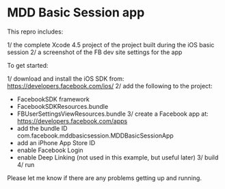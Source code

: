MDD Basic Session app
============================
This repro includes:

1/ the complete Xcode 4.5 project of the project built during the iOS basic session
2/ a screenshot of the FB dev site settings for the app

To get started:

1/ download and install the iOS SDK from: https://developers.facebook.com/ios/
2/ add the following to the project:
  - FacebookSDK framework
  - FacebookSDKResources.bundle
  - FBUserSettingsViewResources.bundle
3/ create a Facebook app at: https://developers.facebook.com/apps
  - add the bundle ID com.facebook.mddbasicsession.MDDBasicSessionApp
  - add an iPhone App Store ID
  - enable Facebook Login
  - enable Deep Linking (not used in this example, but useful later)
3/ build
4/ run

Please let me know if there are any problems getting up and running.
